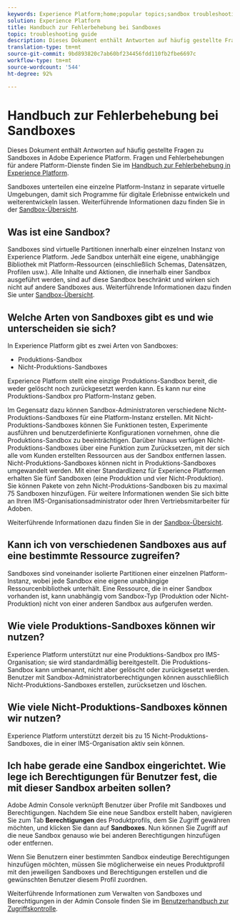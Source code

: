 ```yaml
---
keywords: Experience Platform;home;popular topics;sandbox troubleshooting
solution: Experience Platform
title: Handbuch zur Fehlerbehebung bei Sandboxes
topic: troubleshooting guide
description: Dieses Dokument enthält Antworten auf häufig gestellte Fragen zu Sandboxes in Adobe Experience Platform.
translation-type: tm+mt
source-git-commit: 9bd893820c7ab60bf234456fdd110fb2fbe6697c
workflow-type: tm+mt
source-wordcount: '544'
ht-degree: 92%

---
```



# Handbuch zur Fehlerbehebung bei Sandboxes

Dieses Dokument enthält Antworten auf häufig gestellte Fragen zu Sandboxes in Adobe Experience Platform. Fragen und Fehlerbehebungen für andere Platform-Dienste finden Sie im [Handbuch zur Fehlerbehebung in Experience Platform](../landing/troubleshooting.md).

Sandboxes unterteilen eine einzelne Platform-Instanz in separate virtuelle Umgebungen, damit sich Programme für digitale Erlebnisse entwickeln und weiterentwickeln lassen. Weiterführende Informationen dazu finden Sie in der [Sandbox-Übersicht](home.md).

## Was ist eine Sandbox?

Sandboxes sind virtuelle Partitionen innerhalb einer einzelnen Instanz von Experience Platform. Jede Sandbox unterhält eine eigene, unabhängige Bibliothek mit Platform-Ressourcen (einschließlich Schemas, Datensätzen, Profilen usw.). Alle Inhalte und Aktionen, die innerhalb einer Sandbox ausgeführt werden, sind auf diese Sandbox beschränkt und wirken sich nicht auf andere Sandboxes aus. Weiterführende Informationen dazu finden Sie unter [Sandbox-Übersicht](home.md).

## Welche Arten von Sandboxes gibt es und wie unterscheiden sie sich?

In Experience Platform gibt es zwei Arten von Sandboxes:

* Produktions-Sandbox
* Nicht-Produktions-Sandboxes

Experience Platform stellt eine einzige Produktions-Sandbox bereit, die weder gelöscht noch zurückgesetzt werden kann. Es kann nur eine Produktions-Sandbox pro Platform-Instanz geben.

Im Gegensatz dazu können Sandbox-Administratoren verschiedene Nicht-Produktions-Sandboxes für eine Platform-Instanz erstellen. Mit Nicht-Produktions-Sandboxes können Sie Funktionen testen, Experimente ausführen und benutzerdefinierte Konfigurationen vornehmen, ohne die Produktions-Sandbox zu beeinträchtigen. Darüber hinaus verfügen Nicht-Produktions-Sandboxes über eine Funktion zum Zurücksetzen, mit der sich alle vom Kunden erstellten Ressourcen aus der Sandbox entfernen lassen. Nicht-Produktions-Sandboxes können nicht in Produktions-Sandboxes umgewandelt werden. Mit einer Standardlizenz für Experience Platformen erhalten Sie fünf Sandboxen (eine Produktion und vier Nicht-Produktion). Sie können Pakete von zehn Nicht-Produktions-Sandboxen bis zu maximal 75 Sandboxen hinzufügen. Für weitere Informationen wenden Sie sich bitte an Ihren IMS-Organisationsadministrator oder Ihren Vertriebsmitarbeiter für Adoben.

Weiterführende Informationen dazu finden Sie in der [Sandbox-Übersicht](./home.md).

## Kann ich von verschiedenen Sandboxes aus auf eine bestimmte Ressource zugreifen?

Sandboxes sind voneinander isolierte Partitionen einer einzelnen Platform-Instanz, wobei jede Sandbox eine eigene unabhängige Ressourcenbibliothek unterhält. Eine Ressource, die in einer Sandbox vorhanden ist, kann unabhängig vom Sandbox-Typ (Produktion oder Nicht-Produktion) nicht von einer anderen Sandbox aus aufgerufen werden.

## Wie viele Produktions-Sandboxes können wir nutzen?

Experience Platform unterstützt nur eine Produktions-Sandbox pro IMS-Organisation; sie wird standardmäßig bereitgestellt. Die Produktions-Sandbox kann umbenannt, nicht aber gelöscht oder zurückgesetzt werden. Benutzer mit Sandbox-Administratorberechtigungen können ausschließlich Nicht-Produktions-Sandboxes erstellen, zurücksetzen und löschen.

## Wie viele Nicht-Produktions-Sandboxes können wir nutzen?

Experience Platform unterstützt derzeit bis zu 15 Nicht-Produktions-Sandboxes, die in einer IMS-Organisation aktiv sein können.

## Ich habe gerade eine Sandbox eingerichtet. Wie lege ich Berechtigungen für Benutzer fest, die mit dieser Sandbox arbeiten sollen?

Adobe Admin Console verknüpft Benutzer über Profile mit Sandboxes und Berechtigungen. Nachdem Sie eine neue Sandbox erstellt haben, navigieren Sie zum Tab **Berechtigungen** des Produktprofils, dem Sie Zugriff gewähren möchten, und klicken Sie dann auf **Sandboxes**. Nun können Sie Zugriff auf die neue Sandbox genauso wie bei anderen Berechtigungen hinzufügen oder entfernen.

Wenn Sie Benutzern einer bestimmten Sandbox eindeutige Berechtigungen hinzufügen möchten, müssen Sie möglicherweise ein neues Produktprofil mit den jeweiligen Sandboxes und Berechtigungen erstellen und die gewünschten Benutzer diesem Profil zuordnen.

Weiterführende Informationen zum Verwalten von Sandboxes und Berechtigungen in der Admin Console finden Sie im [Benutzerhandbuch zur Zugriffskontrolle](../access-control/ui/overview.md).